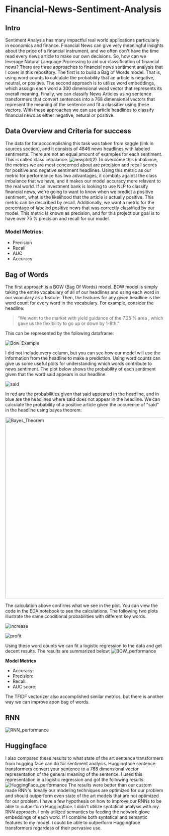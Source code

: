 # Financial-News-Sentiment-Analysis
## Intro
Sentiment Analysis has many impactful real world applications particularly in economics and finance. Financial News can give very meaningful insights about the price of a financial instrument, and we often don't have the time read every news article to make our own decisions. So, how can we leverage Natural Language Processing to aid our classification of financial news? There are three approaches to financial news sentiment analysis that I cover in this repository. The first is to build a Bag of Words model. That is, using word counts to calculate the probability that an article is negative, neutral, or positive. The second approach is to utilize word embeddings, which asssign each word a 300 dimensional word vector that represents its overall meaning. Finally, we can classify News Articles using sentence transformers that convert sentences into a 768 dimensional vectors that represent the meaning of the sentence and fit a classifier using these vectors. With these approaches we can use article headlines to classify financial news as either negative, netural or positive. 

## Data Overview and Criteria for success

The data for for acccomplishing this task was taken from kaggle (link in sources section), and it consists of 4846 news headlines with labeled sentiments. There are not an equal amount of examples for each sentiment. This is called class imbalance.
![newplot(2)](https://user-images.githubusercontent.com/59036285/140618447-9263ee1a-72a1-4f51-9017-acfbde7b5244.png)
To overcome this imbalance, the metrics we are most concerned about are precision and recall scores for positive and negative sentiment headlines. Using this metric as our metric for performance has two advantages, it combats against the class imbalance that we have, and it makes our model accuracy more relavent to the real world. If an investment bank is looking to use NLP to classify financial news, we're going to want to know when we predict a positive sentiment, what is the likelihood that the article is actually positive. This metric can be described by recall. Additionally, we want a metric for the percentage of labeled positive news that was correctly classified by our model. This metric is known as precision, and for this project our goal is to have over 75 % precision and recall for our model.

### Model Metrics:

- Precision
- Recall
- AUC
- Accuracy


## Bag of Words

The first approach is a BOW (Bag Of Words) model. BOW model is simply taking the entire vocabulary of all of our headlines and using each word in our voaculary as a feature. Then, the features for any given headline is the word count for every word in the vocabulary. For example, consider the headline:

>“We went to the market with yield guidance of the 7.25 % area , which gave us the flexibility to go up or down by 1-8th.”

This can be represented by the following dataframe:

![Bow_Example](https://user-images.githubusercontent.com/59036285/140618434-1329e887-d938-409c-b989-82e4438c214d.png)

I did not include every column, but you can see how our model will use the information from the headline to make a prediction. Using word counts can give us some useful plots for understanding which words contribute to news sentiment. The plot below shows the probability of each sentiment given that the word said appears in our headline.

![said](https://user-images.githubusercontent.com/59036285/140618452-8550893e-028b-4dba-a56b-20eb714d3615.png)

In red are the probabilities given that said appeared in the headline, and in blue are the headlines where said does not appear in the headline. We can calculate the probability of a positive article given the occurence of "said" in the headline using bayes theorem: 

<img width="574" alt="Bayes_Theorem" src="https://user-images.githubusercontent.com/59036285/140660817-e49f237e-b96f-406f-bb38-5a723dd587da.png">

The calculation above confirms what we see in the plot. You can view the code in the EDA notebook to see the calculations. The following two plots illustrate the same conditional probabilities with different key words.

![increase](https://user-images.githubusercontent.com/59036285/140618440-f2c10db5-4672-4965-89ce-06c1a5ba215a.png)

![profit](https://user-images.githubusercontent.com/59036285/140618449-43b5b793-a33c-4325-9bd8-b59ea7e6aeb9.png)

Using these word counts we can fit a logistic regression to the data and get decent results. The results are summarized below:
![BOW_performance](https://user-images.githubusercontent.com/59036285/140618437-dc311af8-35f5-4f43-bee4-9ce6c5fba0a7.png)
<br>

**Model Metrics**
- Accuracy:
- Precision: 
- Recall:
- AUC score: 

The TFIDF vectorizer also accomplished similar metrics, but there is another way we can improve apon bag of words. 

## RNN
![RNN_performance](https://user-images.githubusercontent.com/59036285/140618451-d3e5ccd2-7f26-417e-be6c-af5ac329fb35.png)


## Huggingface
I also compared these results to what state of the art sentence transformers from hugging face can do for sentiment analysis. Huggingface sentence transformers convert your sentence to a 768 dimensional vector representation of the general meaning of the sentence. I used this representation in a logistic regression and got the following results:
![HuggingFace_performance](https://user-images.githubusercontent.com/59036285/140618439-2fdca539-357d-47dd-ac8a-08b239a48fac.png)
The results were better than our custom made RNN's. Ideally our modeling techniques are optimized for our problem and should outperform even state of the art models that are not optimized for our problem. I have a few hypothesis on how to improve our RNNs to be able to outperform Huggingface. I didn't utilize syntatical analysis with my RNN approach. I only utilized semantics by feeding the network glove embeddings of each word. If I combine both syntatical and semantic features to my model. I could be able to outperform Huggingface transformers regardess of their pervasive use. 

